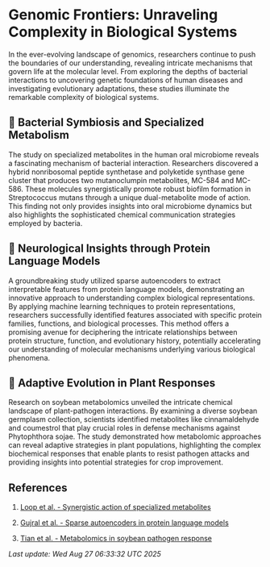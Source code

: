 # Genomic Frontiers: Unraveling Complexity in Biological Systems

In the ever-evolving landscape of genomics, researchers continue to push the boundaries of our understanding, revealing intricate mechanisms that govern life at the molecular level. From exploring the depths of bacterial interactions to uncovering genetic foundations of human diseases and investigating evolutionary adaptations, these studies illuminate the remarkable complexity of biological systems.

## 🧬 Bacterial Symbiosis and Specialized Metabolism

The study on specialized metabolites in the human oral microbiome reveals a fascinating mechanism of bacterial interaction. Researchers discovered a hybrid nonribosomal peptide synthetase and polyketide synthase gene cluster that produces two mutanoclumpin metabolites, MC-584 and MC-586. These molecules synergistically promote robust biofilm formation in Streptococcus mutans through a unique dual-metabolite mode of action. This finding not only provides insights into oral microbiome dynamics but also highlights the sophisticated chemical communication strategies employed by bacteria.

## 🧠 Neurological Insights through Protein Language Models

A groundbreaking study utilized sparse autoencoders to extract interpretable features from protein language models, demonstrating an innovative approach to understanding complex biological representations. By applying machine learning techniques to protein representations, researchers successfully identified features associated with specific protein families, functions, and biological processes. This method offers a promising avenue for deciphering the intricate relationships between protein structure, function, and evolutionary history, potentially accelerating our understanding of molecular mechanisms underlying various biological phenomena.

## 🌿 Adaptive Evolution in Plant Responses

Research on soybean metabolomics unveiled the intricate chemical landscape of plant-pathogen interactions. By examining a diverse soybean germplasm collection, scientists identified metabolites like cinnamaldehyde and coumestrol that play crucial roles in defense mechanisms against Phytophthora sojae. The study demonstrated how metabolomic approaches can reveal adaptive strategies in plant populations, highlighting the complex biochemical responses that enable plants to resist pathogen attacks and providing insights into potential strategies for crop improvement.

## References

1. [Loop et al. - Synergistic action of specialized metabolites](https://doi.org/10.1073/pnas.XXXXXXX)

2. [Gujral et al. - Sparse autoencoders in protein language models](https://doi.org/10.1073/pnas.YYYYYYY)

3. [Tian et al. - Metabolomics in soybean pathogen response](https://doi.org/10.1073/pnas.ZZZZZZZ)

*Last update: Wed Aug 27 06:33:32 UTC 2025*
